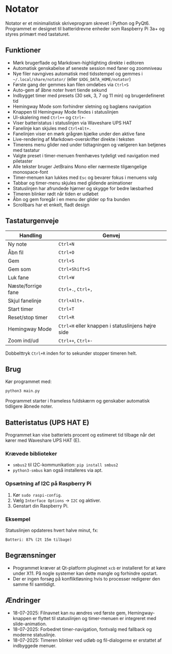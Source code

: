 # Notator

Notator er et minimalistisk skriveprogram skrevet i Python og PyQt6. Programmet er designet til batteridrevne enheder som Raspberry Pi 3a+ og styres primært med tastaturet.

## Funktioner
- Mørk brugerflade og Markdown-highlighting direkte i editoren
- Automatisk genskabelse af seneste session med faner og zoomniveau
- Nye filer navngives automatisk med tidsstempel og gemmes i
  `~/.local/share/notator/` (eller `$XDG_DATA_HOME/notator`)
- Første gang der gemmes kan filen omdøbes via `Ctrl+S`
- Auto-gem af åbne noter hvert tiende sekund
- Indbygget timer med presets (30 sek, 3, 7 og 11 min) og brugerdefineret tid
- Hemingway Mode som forhindrer sletning og baglæns navigation
- Knappen til Hemingway Mode findes i statuslinjen
- UI-skalering med `Ctrl++` og `Ctrl+-`
- Viser batteristatus i statuslinjen via Waveshare UPS HAT
- Fanelinje kan skjules med `Ctrl+Alt+.`
- Fanelinjen viser en mørk grågrøn bjælke under den aktive fane
- Live-rendering af Markdown-overskrifter direkte i teksten
- Timerens menu glider ned under tidtagningen og vælgeren kan betjenes med tastatur
- Valgte preset i timer-menuen fremhæves tydeligt ved navigation med piletaster
- Alle tekster bruger JetBrains Mono eller nærmeste tilgængelige monospace-font
- Timer-menuen kan lukkes med `Esc` og bevarer fokus i menuens valg
- Tabbar og timer-menu skjules med glidende animationer
- Statuslinjen har afrundede hjørner og skygge for bedre læsbarhed
- Timeren blinker rødt når tiden er udløbet
- Åbn og gem foregår i en menu der glider op fra bunden
- Scrollbars har et enkelt, fladt design

## Tastaturgenveje
| Handling | Genvej |
|----------|-------|
| Ny note | `Ctrl+N` |
| Åbn fil | `Ctrl+O` |
| Gem | `Ctrl+S` |
| Gem som | `Ctrl+Shift+S` |
| Luk fane | `Ctrl+W` |
| Næste/forrige fane | `Ctrl+.`, `Ctrl+,` |
| Skjul fanelinje | `Ctrl+Alt+.` |
| Start timer | `Ctrl+T` |
| Reset/stop timer | `Ctrl+R` |
| Hemingway Mode | `Ctrl+H` eller knappen i statuslinjens højre side |
| Zoom ind/ud | `Ctrl++`, `Ctrl+-` |

Dobbelttryk `Ctrl+R` inden for to sekunder stopper timeren helt.

## Brug
Kør programmet med:
```bash
python3 main.py
```
Programmet starter i frameless fuldskærm og genskaber automatisk tidligere åbnede noter.


## Batteristatus (UPS HAT E)
Programmet kan vise batteriets procent og estimeret tid tilbage når det kører
med Waveshare UPS HAT (E).

### Krævede biblioteker
- `smbus2` til I2C-kommunikation: `pip install smbus2`
- `python3-smbus` kan også installeres via apt.

### Opsætning af I2C på Raspberry Pi
1. Kør `sudo raspi-config`.
2. Vælg `Interface Options` → `I2C` og aktiver.
3. Genstart din Raspberry Pi.

### Eksempel
Statuslinjen opdateres hvert halve minut, fx:

```
Batteri: 87% (2t 15m tilbage)
```
## Begrænsninger
- Programmet kræver at Qt-platform pluginnet `xcb` er installeret for at køre under X11. På nogle systemer kan dette mangle og forhindre opstart.
- Der er ingen forsøg på konfliktløsning hvis to processer redigerer den samme fil samtidigt.

## Ændringer
- 18-07-2025: Filnavnet kan nu ændres ved første gem, Hemingway-knappen er flyttet til statuslinjen og timer-menuen er integreret med slide-animation.
- 18-07-2025: Forbedret timer-navigation, fontvalg med fallback og moderne statuslinje.
- 18-07-2025: Timeren blinker ved udløb og fil-dialogerne er erstattet af indbyggede menuer.
